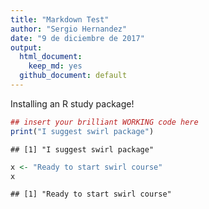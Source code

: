 ```yaml
---
title: "Markdown Test"
author: "Sergio Hernandez"
date: "9 de diciembre de 2017"
output: 
  html_document:
    keep_md: yes
  github_document: default
---
```


Installing an R study package!


```r
## insert your brilliant WORKING code here
print("I suggest swirl package")
```

```
## [1] "I suggest swirl package"
```

```r
x <- "Ready to start swirl course"
x
```

```
## [1] "Ready to start swirl course"
```

